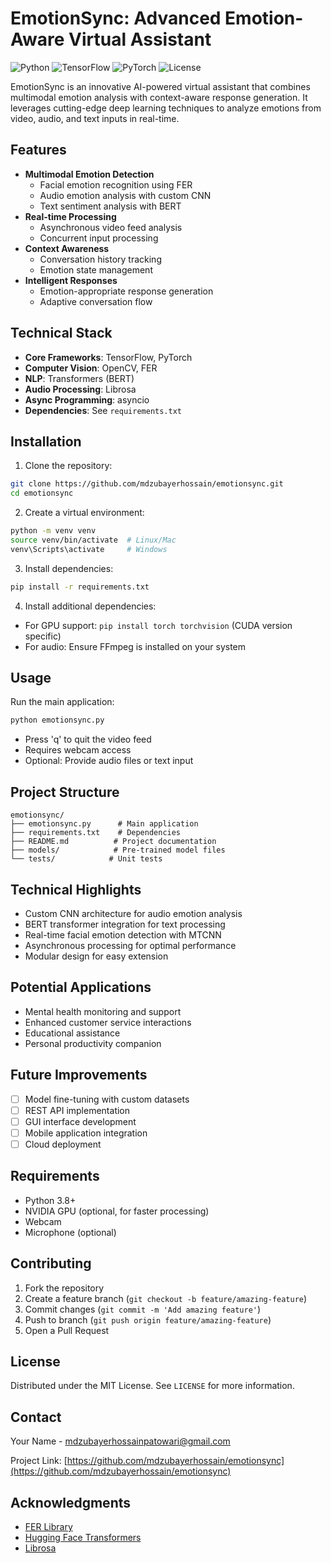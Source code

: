 
# EmotionSync: Advanced Emotion-Aware Virtual Assistant

![Python](https://img.shields.io/badge/Python-3.8+-blue.svg)
![TensorFlow](https://img.shields.io/badge/TensorFlow-2.x-orange.svg)
![PyTorch](https://img.shields.io/badge/PyTorch-1.x-red.svg)
![License](https://img.shields.io/badge/License-MIT-green.svg)

EmotionSync is an innovative AI-powered virtual assistant that combines multimodal emotion analysis with context-aware response generation. It leverages cutting-edge deep learning techniques to analyze emotions from video, audio, and text inputs in real-time.

## Features

- **Multimodal Emotion Detection**
  - Facial emotion recognition using FER
  - Audio emotion analysis with custom CNN
  - Text sentiment analysis with BERT
- **Real-time Processing**
  - Asynchronous video feed analysis
  - Concurrent input processing
- **Context Awareness**
  - Conversation history tracking
  - Emotion state management
- **Intelligent Responses**
  - Emotion-appropriate response generation
  - Adaptive conversation flow

## Technical Stack

- **Core Frameworks**: TensorFlow, PyTorch
- **Computer Vision**: OpenCV, FER
- **NLP**: Transformers (BERT)
- **Audio Processing**: Librosa
- **Async Programming**: asyncio
- **Dependencies**: See `requirements.txt`

## Installation

1. Clone the repository:
```bash
git clone https://github.com/mdzubayerhossain/emotionsync.git
cd emotionsync
```

2. Create a virtual environment:
```bash
python -m venv venv
source venv/bin/activate  # Linux/Mac
venv\Scripts\activate     # Windows
```

3. Install dependencies:
```bash
pip install -r requirements.txt
```

4. Install additional dependencies:
- For GPU support: `pip install torch torchvision` (CUDA version specific)
- For audio: Ensure FFmpeg is installed on your system

## Usage

Run the main application:
```bash
python emotionsync.py
```

- Press 'q' to quit the video feed
- Requires webcam access
- Optional: Provide audio files or text input

## Project Structure

```
emotionsync/
├── emotionsync.py      # Main application
├── requirements.txt    # Dependencies
├── README.md          # Project documentation
├── models/            # Pre-trained model files
└── tests/            # Unit tests
```

## Technical Highlights

- Custom CNN architecture for audio emotion analysis
- BERT transformer integration for text processing
- Real-time facial emotion detection with MTCNN
- Asynchronous processing for optimal performance
- Modular design for easy extension

## Potential Applications

- Mental health monitoring and support
- Enhanced customer service interactions
- Educational assistance
- Personal productivity companion

## Future Improvements

- [ ] Model fine-tuning with custom datasets
- [ ] REST API implementation
- [ ] GUI interface development
- [ ] Mobile application integration
- [ ] Cloud deployment

## Requirements

- Python 3.8+
- NVIDIA GPU (optional, for faster processing)
- Webcam
- Microphone (optional)

## Contributing

1. Fork the repository
2. Create a feature branch (`git checkout -b feature/amazing-feature`)
3. Commit changes (`git commit -m 'Add amazing feature'`)
4. Push to branch (`git push origin feature/amazing-feature`)
5. Open a Pull Request

## License

Distributed under the MIT License. See `LICENSE` for more information.

## Contact

Your Name - [mdzubayerhossainpatowari@gmail.com](mdzubayerhossainpatowari@gmail.com)

Project Link: [https://github.com/mdzubayerhossain/emotionsync](https://github.com/mdzubayerhossain/emotionsync)

## Acknowledgments

- [FER Library](https://github.com/justinshenk/fer)
- [Hugging Face Transformers](https://huggingface.co/)
- [Librosa](https://librosa.org/)

